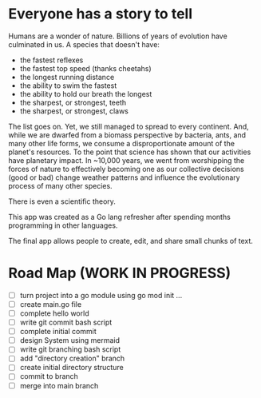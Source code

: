 # Everyone has a story to tell
Humans are a wonder of nature. Billions of years of evolution have culminated in us. A species that doesn't have: 
- the fastest reflexes
- the fastest top speed (thanks cheetahs)
- the longest running distance
- the ability to swim the fastest
- the ability to hold our breath the longest
- the sharpest, or strongest, teeth
- the sharpest, or strongest, claws

The list goes on. Yet, we still managed to spread to every continent. And, while we are dwarfed from a biomass 
perspective by bacteria, ants, and many other life forms, we consume a disproportionate amount of the planet's 
resources. To the point that science has shown that our activities have planetary impact. In ~10,000 years, we went 
from worshipping the forces of nature to effectively becoming one as our collective decisions (good or bad) change 
weather patterns and influence the evolutionary process of many other species.

There is even a scientific theory.


This app was created as a Go lang refresher after spending months programming in other languages.

The final app allows people to create, edit, and share small chunks of text.

# Road Map (WORK IN PROGRESS)
- [ ] turn project into a go module using go mod init ...
- [ ] create main.go file
- [ ] complete hello world
- [ ] write git commit bash script
- [ ] complete initial commit
- [ ] design System using mermaid
- [ ] write git branching bash script
- [ ] add "directory creation" branch
- [ ] create initial directory structure
- [ ] commit to branch
- [ ] merge into main branch
